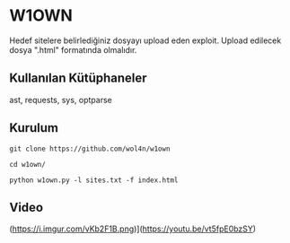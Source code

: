 # W1OWN
Hedef sitelere belirlediğiniz dosyayı upload eden exploit. Upload edilecek dosya ".html" formatında olmalıdır.

## Kullanılan Kütüphaneler
ast, requests, sys, optparse

## Kurulum
`git clone https://github.com/wol4n/w1own`

`cd w1own/`

`python w1own.py -l sites.txt -f index.html`

## Video
(https://i.imgur.com/vKb2F1B.png)](https://youtu.be/vt5fpE0bzSY)
